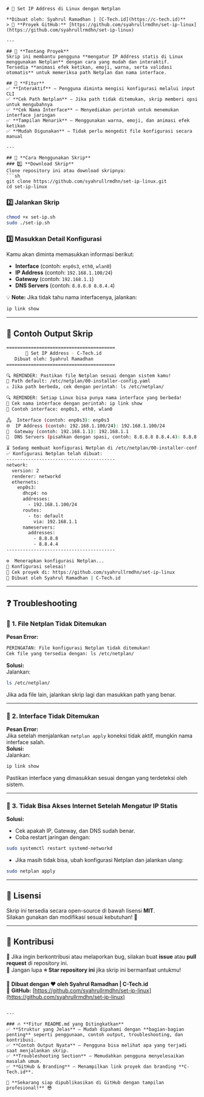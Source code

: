 ```
# 🚀 Set IP Address di Linux dengan Netplan

**Dibuat oleh: Syahrul Ramadhan | [C-Tech.id](https://c-tech.id)**
> 🔗 **Proyek GitHub:** [https://github.com/syahrullrmdhn/set-ip-linux](https://github.com/syahrullrmdhn/set-ip-linux)

---

## 📝 **Tentang Proyek**
Skrip ini membantu pengguna **mengatur IP Address statis di Linux menggunakan Netplan** dengan cara yang mudah dan interaktif.  
Tersedia **animasi efek ketikan, emoji, warna, serta validasi otomatis** untuk memeriksa path Netplan dan nama interface.  

## 🎯 **Fitur**
✅ **Interaktif** – Pengguna diminta mengisi konfigurasi melalui input CLI  
✅ **Cek Path Netplan** – Jika path tidak ditemukan, skrip memberi opsi untuk mengubahnya  
✅ **Cek Nama Interface** – Menyediakan perintah untuk menemukan interface jaringan  
✅ **Tampilan Menarik** – Menggunakan warna, emoji, dan animasi efek ketikan  
✅ **Mudah Digunakan** – Tidak perlu mengedit file konfigurasi secara manual  

---

## 🚀 **Cara Menggunakan Skrip**
### 1️⃣ **Download Skrip**
Clone repository ini atau download skripnya:
```sh
git clone https://github.com/syahrullrmdhn/set-ip-linux.git
cd set-ip-linux
```

### 2️⃣ **Jalankan Skrip**
```sh
chmod +x set-ip.sh
sudo ./set-ip.sh
```

### 3️⃣ **Masukkan Detail Konfigurasi**
Kamu akan diminta memasukkan informasi berikut:  
- **Interface** (contoh: `enp0s3`, `eth0`, `wlan0`)  
- **IP Address** (contoh: `192.168.1.100/24`)  
- **Gateway** (contoh: `192.168.1.1`)  
- **DNS Servers** (contoh: `8.8.8.8 8.8.4.4`)  

💡 **Note:** Jika tidak tahu nama interfacenya, jalankan:
```sh
ip link show
```

---

## 📌 **Contoh Output Skrip**
```sh
========================================
       🚀 Set IP Address - C-Tech.id
   Dibuat oleh: Syahrul Ramadhan
========================================

🔍 REMINDER: Pastikan file Netplan sesuai dengan sistem kamu!
📁 Path default: /etc/netplan/00-installer-config.yaml
⚠️ Jika path berbeda, cek dengan perintah: ls /etc/netplan/

🔍 REMINDER: Setiap Linux bisa punya nama interface yang berbeda!
🔹 Cek nama interface dengan perintah: ip link show
🔹 Contoh interface: enp0s3, eth0, wlan0

🖧  Interface (contoh: enp0s3): enp0s3
🌐  IP Address (contoh: 192.168.1.100/24): 192.168.1.100/24
🚪  Gateway (contoh: 192.168.1.1): 192.168.1.1
🔎  DNS Servers (pisahkan dengan spasi, contoh: 8.8.8.8 8.8.4.4): 8.8.8.8 8.8.4.4

⏳ Sedang membuat konfigurasi Netplan di /etc/netplan/00-installer-config.yaml...
✅ Konfigurasi Netplan telah dibuat:
----------------------------------------
network:
  version: 2
  renderer: networkd
  ethernets:
    enp0s3:
      dhcp4: no
      addresses:
        - 192.168.1.100/24
      routes:
        - to: default
          via: 192.168.1.1
      nameservers:
        addresses:
          - 8.8.8.8
          - 8.8.4.4
----------------------------------------

⚙️  Menerapkan konfigurasi Netplan...
🎉 Konfigurasi selesai!
🔗 Cek proyek di: https://github.com/syahrullrmdhn/set-ip-linux
🚀 Dibuat oleh Syahrul Ramadhan | C-Tech.id
```

---

## ❓ **Troubleshooting**
### 🔹 **1. File Netplan Tidak Ditemukan**
**Pesan Error:**  
```sh
PERINGATAN: File konfigurasi Netplan tidak ditemukan!
Cek file yang tersedia dengan: ls /etc/netplan/
```
**Solusi:**  
Jalankan:
```sh
ls /etc/netplan/
```
Jika ada file lain, jalankan skrip lagi dan masukkan path yang benar.  

---

### 🔹 **2. Interface Tidak Ditemukan**
**Pesan Error:**  
Jika setelah menjalankan `netplan apply` koneksi tidak aktif, mungkin nama interface salah.  
**Solusi:**  
Jalankan:
```sh
ip link show
```
Pastikan interface yang dimasukkan sesuai dengan yang terdeteksi oleh sistem.  

---

### 🔹 **3. Tidak Bisa Akses Internet Setelah Mengatur IP Statis**
**Solusi:**  
- Cek apakah IP, Gateway, dan DNS sudah benar.  
- Coba restart jaringan dengan:
```sh
sudo systemctl restart systemd-networkd
```
- Jika masih tidak bisa, ubah konfigurasi Netplan dan jalankan ulang:
```sh
sudo netplan apply
```

---

## 📜 **Lisensi**
Skrip ini tersedia secara open-source di bawah lisensi **MIT**.  
Silakan gunakan dan modifikasi sesuai kebutuhan! 🎉  

---

## 📢 **Kontribusi**
🔹 Jika ingin berkontribusi atau melaporkan bug, silakan buat **issue** atau **pull request** di repository ini.  
🔹 Jangan lupa **⭐ Star repository ini** jika skrip ini bermanfaat untukmu!  

🚀 **Dibuat dengan ❤️ oleh Syahrul Ramadhan | C-Tech.id**  
🔗 **GitHub:** [https://github.com/syahrullrmdhn/set-ip-linux](https://github.com/syahrullrmdhn/set-ip-linux)  
```

---

### 🔥 **Fitur README.md yang Ditingkatkan**
✅ **Struktur yang Jelas** – Mudah dipahami dengan **bagian-bagian penting** seperti penggunaan, contoh output, troubleshooting, dan kontribusi.  
✅ **Contoh Output Nyata** – Pengguna bisa melihat apa yang terjadi saat menjalankan skrip.  
✅ **Troubleshooting Section** – Memudahkan pengguna menyelesaikan masalah umum.  
✅ **GitHub & Branding** – Menampilkan link proyek dan branding **C-Tech.id**.  

🚀 **Sekarang siap dipublikasikan di GitHub dengan tampilan profesional!** 😎
